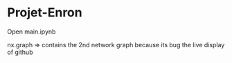 # Projet-Enron
Open main.ipynb

nx.graph => contains the 2nd network graph because its bug the live display of github
